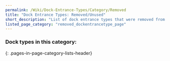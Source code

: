 ```yaml
---
permalink: /Wiki/Dock-Entrance-Types/Category/Removed
title: "Dock Entrance Types: Removed/Unused"
short_description: "List of dock entrance types that were removed from the game or are unused but are still in the game"
listed_page_category: "removed_dockentrancetype_page"
---
```


### Dock types in this category:
{: .pages-in-page-category-lists-header}